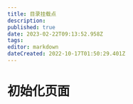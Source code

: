 ```yaml
---
title: 目录挂载点
description: 
published: true
date: 2023-02-22T09:13:52.958Z
tags: 
editor: markdown
dateCreated: 2022-10-17T01:50:29.401Z
---
```


# 初始化页面